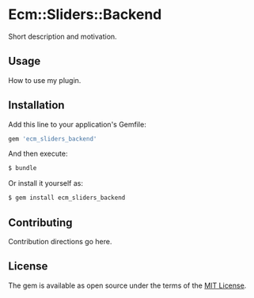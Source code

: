 # Ecm::Sliders::Backend
Short description and motivation.

## Usage
How to use my plugin.

## Installation
Add this line to your application's Gemfile:

```ruby
gem 'ecm_sliders_backend'
```

And then execute:
```bash
$ bundle
```

Or install it yourself as:
```bash
$ gem install ecm_sliders_backend
```

## Contributing
Contribution directions go here.

## License
The gem is available as open source under the terms of the [MIT License](https://opensource.org/licenses/MIT).
